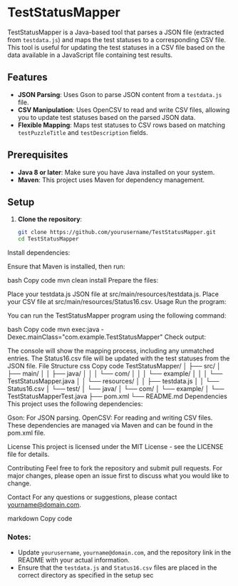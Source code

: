 # TestStatusMapper

TestStatusMapper is a Java-based tool that parses a JSON file (extracted from `testdata.js`) and maps the test statuses to a corresponding CSV file. This tool is useful for updating the test statuses in a CSV file based on the data available in a JavaScript file containing test results.

## Features

- **JSON Parsing**: Uses Gson to parse JSON content from a `testdata.js` file.
- **CSV Manipulation**: Uses OpenCSV to read and write CSV files, allowing you to update test statuses based on the parsed JSON data.
- **Flexible Mapping**: Maps test statuses to CSV rows based on matching `testPuzzleTitle` and `testDescription` fields.

## Prerequisites

- **Java 8 or later**: Make sure you have Java installed on your system.
- **Maven**: This project uses Maven for dependency management.

## Setup

1. **Clone the repository**:

   ```bash
   git clone https://github.com/yourusername/TestStatusMapper.git
   cd TestStatusMapper
Install dependencies:

Ensure that Maven is installed, then run:

bash
Copy code
mvn clean install
Prepare the files:

Place your testdata.js JSON file at src/main/resources/testdata.js.
Place your CSV file at src/main/resources/Status16.csv.
Usage
Run the program:

You can run the TestStatusMapper program using the following command:

bash
Copy code
mvn exec:java -Dexec.mainClass="com.example.TestStatusMapper"
Check output:

The console will show the mapping process, including any unmatched entries.
The Status16.csv file will be updated with the test statuses from the JSON file.
File Structure
css
Copy code
TestStatusMapper/
│
├── src/
│   ├── main/
│   │   ├── java/
│   │   │   └── com/
│   │   │       └── example/
│   │   │           └── TestStatusMapper.java
│   │   └── resources/
│   │       ├── testdata.js
│   │       └── Status16.csv
│   └── test/
│       └── java/
│           └── com/
│               └── example/
│                   └── TestStatusMapperTest.java
├── pom.xml
└── README.md
Dependencies
This project uses the following dependencies:

Gson: For JSON parsing.
OpenCSV: For reading and writing CSV files.
These dependencies are managed via Maven and can be found in the pom.xml file.

License
This project is licensed under the MIT License - see the LICENSE file for details.

Contributing
Feel free to fork the repository and submit pull requests. For major changes, please open an issue first to discuss what you would like to change.

Contact
For any questions or suggestions, please contact yourname@domain.com.

markdown
Copy code

### Notes:

- Update `yourusername`, `yourname@domain.com`, and the repository link in the README with your actual information.
- Ensure that the `testdata.js` and `Status16.csv` files are placed in the correct directory as specified in the setup sec
